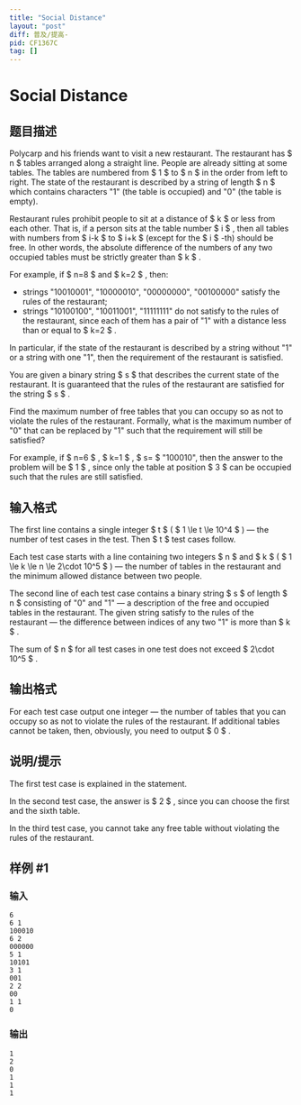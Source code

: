 ```yaml
---
title: "Social Distance"
layout: "post"
diff: 普及/提高-
pid: CF1367C
tag: []
---
```


# Social Distance

## 题目描述

Polycarp and his friends want to visit a new restaurant. The restaurant has $ n $ tables arranged along a straight line. People are already sitting at some tables. The tables are numbered from $ 1 $ to $ n $ in the order from left to right. The state of the restaurant is described by a string of length $ n $ which contains characters "1" (the table is occupied) and "0" (the table is empty).

Restaurant rules prohibit people to sit at a distance of $ k $ or less from each other. That is, if a person sits at the table number $ i $ , then all tables with numbers from $ i-k $ to $ i+k $ (except for the $ i $ -th) should be free. In other words, the absolute difference of the numbers of any two occupied tables must be strictly greater than $ k $ .

For example, if $ n=8 $ and $ k=2 $ , then:

- strings "10010001", "10000010", "00000000", "00100000" satisfy the rules of the restaurant;
- strings "10100100", "10011001", "11111111" do not satisfy to the rules of the restaurant, since each of them has a pair of "1" with a distance less than or equal to $ k=2 $ .

In particular, if the state of the restaurant is described by a string without "1" or a string with one "1", then the requirement of the restaurant is satisfied.

You are given a binary string $ s $ that describes the current state of the restaurant. It is guaranteed that the rules of the restaurant are satisfied for the string $ s $ .

Find the maximum number of free tables that you can occupy so as not to violate the rules of the restaurant. Formally, what is the maximum number of "0" that can be replaced by "1" such that the requirement will still be satisfied?

For example, if $ n=6 $ , $ k=1 $ , $ s= $ "100010", then the answer to the problem will be $ 1 $ , since only the table at position $ 3 $ can be occupied such that the rules are still satisfied.

## 输入格式

The first line contains a single integer $ t $ ( $ 1 \le t \le 10^4 $ ) — the number of test cases in the test. Then $ t $ test cases follow.

Each test case starts with a line containing two integers $ n $ and $ k $ ( $ 1 \le k \le n \le 2\cdot 10^5 $ ) — the number of tables in the restaurant and the minimum allowed distance between two people.

The second line of each test case contains a binary string $ s $ of length $ n $ consisting of "0" and "1" — a description of the free and occupied tables in the restaurant. The given string satisfy to the rules of the restaurant — the difference between indices of any two "1" is more than $ k $ .

The sum of $ n $ for all test cases in one test does not exceed $ 2\cdot 10^5 $ .

## 输出格式

For each test case output one integer — the number of tables that you can occupy so as not to violate the rules of the restaurant. If additional tables cannot be taken, then, obviously, you need to output $ 0 $ .

## 说明/提示

The first test case is explained in the statement.

In the second test case, the answer is $ 2 $ , since you can choose the first and the sixth table.

In the third test case, you cannot take any free table without violating the rules of the restaurant.

## 样例 #1

### 输入

```
6
6 1
100010
6 2
000000
5 1
10101
3 1
001
2 2
00
1 1
0
```

### 输出

```
1
2
0
1
1
1
```

